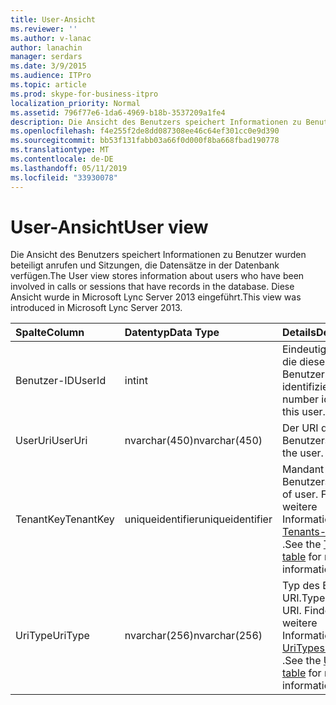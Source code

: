 ```yaml
---
title: User-Ansicht
ms.reviewer: ''
ms.author: v-lanac
author: lanachin
manager: serdars
ms.date: 3/9/2015
ms.audience: ITPro
ms.topic: article
ms.prod: skype-for-business-itpro
localization_priority: Normal
ms.assetid: 796f77e6-1da6-4969-b18b-3537209a1fe4
description: Die Ansicht des Benutzers speichert Informationen zu Benutzer wurden beteiligt anrufen und Sitzungen, die Datensätze in der Datenbank verfügen. Diese Ansicht wurde in Microsoft Lync Server 2013 eingeführt.
ms.openlocfilehash: f4e255f2de8dd087308ee46c64ef301cc0e9d390
ms.sourcegitcommit: bb53f131fabb03a66f0d000f8ba668fbad190778
ms.translationtype: MT
ms.contentlocale: de-DE
ms.lasthandoff: 05/11/2019
ms.locfileid: "33930078"
---
```

# <a name="user-view"></a><span data-ttu-id="c2ce3-104">User-Ansicht</span><span class="sxs-lookup"><span data-stu-id="c2ce3-104">User view</span></span>
 
<span data-ttu-id="c2ce3-105">Die Ansicht des Benutzers speichert Informationen zu Benutzer wurden beteiligt anrufen und Sitzungen, die Datensätze in der Datenbank verfügen.</span><span class="sxs-lookup"><span data-stu-id="c2ce3-105">The User view stores information about users who have been involved in calls or sessions that have records in the database.</span></span> <span data-ttu-id="c2ce3-106">Diese Ansicht wurde in Microsoft Lync Server 2013 eingeführt.</span><span class="sxs-lookup"><span data-stu-id="c2ce3-106">This view was introduced in Microsoft Lync Server 2013.</span></span>
  
|<span data-ttu-id="c2ce3-107">**Spalte**</span><span class="sxs-lookup"><span data-stu-id="c2ce3-107">**Column**</span></span>|<span data-ttu-id="c2ce3-108">**Datentyp**</span><span class="sxs-lookup"><span data-stu-id="c2ce3-108">**Data Type**</span></span>|<span data-ttu-id="c2ce3-109">**Details**</span><span class="sxs-lookup"><span data-stu-id="c2ce3-109">**Details**</span></span>|
|:-----|:-----|:-----|
|<span data-ttu-id="c2ce3-110">Benutzer-ID</span><span class="sxs-lookup"><span data-stu-id="c2ce3-110">UserId</span></span>  <br/> |<span data-ttu-id="c2ce3-111">int</span><span class="sxs-lookup"><span data-stu-id="c2ce3-111">int</span></span>  <br/> |<span data-ttu-id="c2ce3-112">Eindeutige Zahl, die diesen Benutzer identifiziert.</span><span class="sxs-lookup"><span data-stu-id="c2ce3-112">Unique number identifying this user.</span></span>  <br/> |
|<span data-ttu-id="c2ce3-113">UserUri</span><span class="sxs-lookup"><span data-stu-id="c2ce3-113">UserUri</span></span>  <br/> |<span data-ttu-id="c2ce3-114">nvarchar(450)</span><span class="sxs-lookup"><span data-stu-id="c2ce3-114">nvarchar(450)</span></span>  <br/> |<span data-ttu-id="c2ce3-115">Der URI des Benutzers.</span><span class="sxs-lookup"><span data-stu-id="c2ce3-115">Uri of the user.</span></span>  <br/> |
|<span data-ttu-id="c2ce3-116">TenantKey</span><span class="sxs-lookup"><span data-stu-id="c2ce3-116">TenantKey</span></span>  <br/> |<span data-ttu-id="c2ce3-117">uniqueidentifier</span><span class="sxs-lookup"><span data-stu-id="c2ce3-117">uniqueidentifier</span></span>  <br/> |<span data-ttu-id="c2ce3-118">Mandant des Benutzers.</span><span class="sxs-lookup"><span data-stu-id="c2ce3-118">Tenant of user.</span></span> <span data-ttu-id="c2ce3-119">Finden Sie weitere Informationen der [Tenants-Tabelle](tenants.md) .</span><span class="sxs-lookup"><span data-stu-id="c2ce3-119">See the [Tenants table](tenants.md) for more information.</span></span> <br/> |
|<span data-ttu-id="c2ce3-120">UriType</span><span class="sxs-lookup"><span data-stu-id="c2ce3-120">UriType</span></span>  <br/> |<span data-ttu-id="c2ce3-121">nvarchar(256)</span><span class="sxs-lookup"><span data-stu-id="c2ce3-121">nvarchar(256)</span></span>  <br/> |<span data-ttu-id="c2ce3-122">Typ des Benutzer-URI.</span><span class="sxs-lookup"><span data-stu-id="c2ce3-122">Type of user URI.</span></span> <span data-ttu-id="c2ce3-123">Finden Sie weitere Informationen der [UriTypes-Tabelle](uritypes.md) .</span><span class="sxs-lookup"><span data-stu-id="c2ce3-123">See the [UriTypes table](uritypes.md) for more information.</span></span> <br/> |
   

